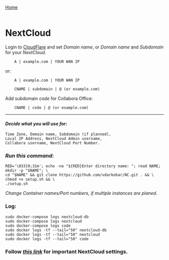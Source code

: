 <p align="left">
  <a href="https://github.com/vdarkobar/npm">Home</a>
  <br><br>
</p> 
  
# NextCloud 
  
Login to <a href="https://dash.cloudflare.com/">CloudFlare</a> and set *Domain name*, or *Domain name* and *Subdomain* for your *NextCloud*.
```
    A | example.com | YOUR WAN IP
```
or:
```
    A | example.com | YOUR WAN IP
```
```
    CNAME | subdomain | @ (or example.com)
```
Add subdomain *code* for Collabora Office:
```
    CNAME | code | @ (or example.com)
```
---
  
#### *Decide what you will use for*:
```
Time Zone, Domain name, Subdomain (if planned),
Local IP Address, NextCloud Admin username,
Collabora username, NextCloud Port Number.
```
  
### *Run this command*:
```
RED='\033[0;31m'; echo -ne "${RED}Enter directory name: "; read NAME; mkdir -p "$NAME"; \
cd "$NAME" && git clone https://github.com/vdarkobar/NC.git . && \
chmod +x setup.sh && \
./setup.sh
```
  
*Change Container names/Port numbers, if multiple instances are planed.*
  
### Log:
```
sudo docker-compose logs nextcloud-db
sudo docker-compose logs nextcloud
sudo docker-compose logs code
sudo docker logs -tf --tail="50" nextcloud-db
sudo docker logs -tf --tail="50" nextcloud
sudo docker logs -tf --tail="50" code
``` 
  
### Follow <i><a href="https://github.com/vdarkobar/NPM/blob/main/shared/NC%20Additional%20Settings.md">this link</a></i> for important NextCloud settings.  
  
